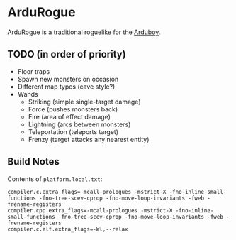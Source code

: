 # ArduRogue

ArduRogue is a traditional roguelike for the [Arduboy](https://www.arduboy.com/).

## TODO (in order of priority)

- Floor traps
- Spawn new monsters on occasion
- Different map types (cave style?)
- Wands
  - Striking (simple single-target damage)
  - Force (pushes monsters back)
  - Fire (area of effect damage)
  - Lightning (arcs between monsters)
  - Teleportation (teleports target)
  - Frenzy (target attacks any nearest entity)

## Build Notes

Contents of `platform.local.txt`:
```
compiler.c.extra_flags=-mcall-prologues -mstrict-X -fno-inline-small-functions -fno-tree-scev-cprop -fno-move-loop-invariants -fweb -frename-registers 
compiler.cpp.extra_flags=-mcall-prologues -mstrict-X -fno-inline-small-functions -fno-tree-scev-cprop -fno-move-loop-invariants -fweb -frename-registers 
compiler.c.elf.extra_flags=-Wl,--relax
```
